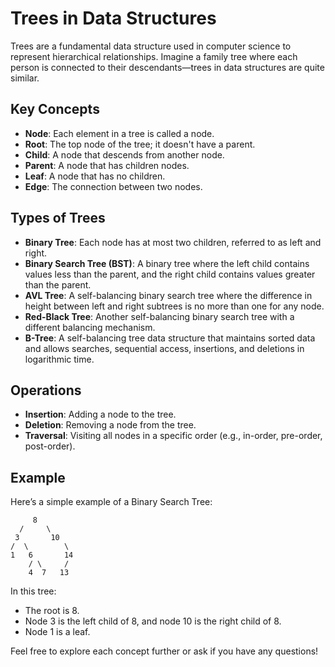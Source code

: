 # Trees in Data Structures

Trees are a fundamental data structure used in computer science to represent hierarchical relationships. Imagine a family tree where each person is connected to their descendants—trees in data structures are quite similar.

## Key Concepts

- **Node**: Each element in a tree is called a node.
- **Root**: The top node of the tree; it doesn't have a parent.
- **Child**: A node that descends from another node.
- **Parent**: A node that has children nodes.
- **Leaf**: A node that has no children.
- **Edge**: The connection between two nodes.

## Types of Trees

- **Binary Tree**: Each node has at most two children, referred to as left and right.
- **Binary Search Tree (BST)**: A binary tree where the left child contains values less than the parent, and the right child contains values greater than the parent.
- **AVL Tree**: A self-balancing binary search tree where the difference in height between left and right subtrees is no more than one for any node.
- **Red-Black Tree**: Another self-balancing binary search tree with a different balancing mechanism.
- **B-Tree**: A self-balancing tree data structure that maintains sorted data and allows searches, sequential access, insertions, and deletions in logarithmic time.

## Operations

- **Insertion**: Adding a node to the tree.
- **Deletion**: Removing a node from the tree.
- **Traversal**: Visiting all nodes in a specific order (e.g., in-order, pre-order, post-order).

## Example

Here’s a simple example of a Binary Search Tree:
       
         8
      /     \
     3       10
    /  \        \
    1   6       14
        / \     /
        4  7   13

In this tree:
- The root is 8.
- Node 3 is the left child of 8, and node 10 is the right child of 8.
- Node 1 is a leaf.

Feel free to explore each concept further or ask if you have any questions!
